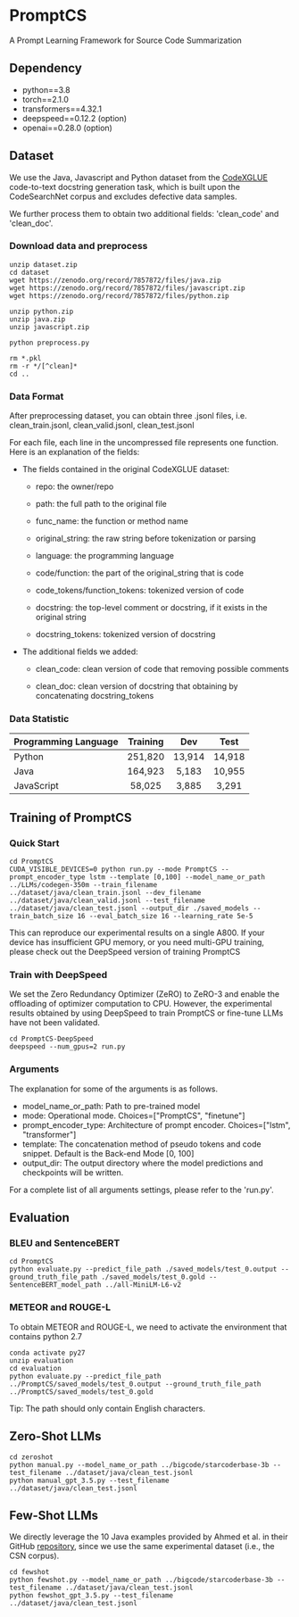 # PromptCS
A Prompt Learning Framework for Source Code Summarization

## Dependency
* python==3.8
* torch==2.1.0
* transformers==4.32.1
* deepspeed==0.12.2 (option)
* openai==0.28.0 (option)


## Dataset
We use the Java, Javascript and Python dataset from the [CodeXGLUE](https://github.com/microsoft/CodeXGLUE/tree/main/Code-Text/code-to-text) code-to-text docstring
generation task, which is built upon the CodeSearchNet corpus and excludes defective data samples. 

We further process them to obtain two additional fields: 'clean_code' and 'clean_doc'.

### Download data and preprocess

    unzip dataset.zip
    cd dataset
    wget https://zenodo.org/record/7857872/files/java.zip
    wget https://zenodo.org/record/7857872/files/javascript.zip
    wget https://zenodo.org/record/7857872/files/python.zip
    
    unzip python.zip
    unzip java.zip
    unzip javascript.zip

    python preprocess.py

    rm *.pkl
    rm -r */[^clean]*
    cd ..


### Data Format

After preprocessing dataset, you can obtain three .jsonl files, i.e. clean_train.jsonl, clean_valid.jsonl, clean_test.jsonl

For each file, each line in the uncompressed file represents one function. Here is an explanation of the fields:

* The fields contained in the original CodeXGLUE dataset:

  * repo: the owner/repo

  * path: the full path to the original file

  * func_name: the function or method name

  * original_string: the raw string before tokenization or parsing

  * language: the programming language

  * code/function: the part of the original_string that is code

  * code_tokens/function_tokens: tokenized version of code

  * docstring: the top-level comment or docstring, if it exists in the original string

  * docstring_tokens: tokenized version of docstring

* The additional fields we added:

  * clean_code: clean version of code that removing possible comments

  * clean_doc: clean version of docstring that obtaining by concatenating docstring_tokens

### Data Statistic

| Programming Language | Training |  Dev   |  Test  |
| :------------------- | :------: | :----: | :----: |
| Python               | 251,820  | 13,914 | 14,918 |
| Java                 | 164,923  | 5,183  | 10,955 |
| JavaScript           |  58,025  | 3,885  | 3,291  |


## Training of PromptCS

### Quick Start
    cd PromptCS
    CUDA_VISIBLE_DEVICES=0 python run.py --mode PromptCS --prompt_encoder_type lstm --template [0,100] --model_name_or_path ../LLMs/codegen-350m --train_filename ../dataset/java/clean_train.jsonl --dev_filename ../dataset/java/clean_valid.jsonl --test_filename ../dataset/java/clean_test.jsonl --output_dir ./saved_models --train_batch_size 16 --eval_batch_size 16 --learning_rate 5e-5 

This can reproduce our experimental results on a single A800.
If your device has insufficient GPU memory, or you need multi-GPU training, please check out the DeepSpeed version of training PromptCS

### Train with DeepSpeed
We set the Zero Redundancy Optimizer (ZeRO) to ZeRO-3 and enable the offloading of optimizer computation to CPU.
However, the experimental results obtained by using DeepSpeed to train PromptCS or fine-tune LLMs have not been validated.

    cd PromptCS-DeepSpeed
    deepspeed --num_gpus=2 run.py

### Arguments
The explanation for some of the arguments is as follows.

* model_name_or_path: Path to pre-trained model
* mode: Operational mode. Choices=["PromptCS", "finetune"]
* prompt_encoder_type: Architecture of prompt encoder. Choices=["lstm", "transformer"]
* template: The concatenation method of pseudo tokens and code snippet. Default is the Back-end Mode [0, 100]
* output_dir: The output directory where the model predictions and checkpoints will be written.

For a complete list of all arguments settings, please refer to the 'run.py'.

## Evaluation

### BLEU and SentenceBERT
    cd PromptCS
    python evaluate.py --predict_file_path ./saved_models/test_0.output --ground_truth_file_path ./saved_models/test_0.gold --SentenceBERT_model_path ../all-MiniLM-L6-v2

### METEOR and ROUGE-L
To obtain METEOR and ROUGE-L, we need to activate the environment that contains python 2.7

    conda activate py27
    unzip evaluation
    cd evaluation
    python evaluate.py --predict_file_path ../PromptCS/saved_models/test_0.output --ground_truth_file_path ../PromptCS/saved_models/test_0.gold

Tip: The path should only contain English characters.

## Zero-Shot LLMs
    cd zeroshot
    python manual.py --model_name_or_path ../bigcode/starcoderbase-3b --test_filename ../dataset/java/clean_test.jsonl
    python manual_gpt_3.5.py --test_filename ../dataset/java/clean_test.jsonl

## Few-Shot LLMs
We directly leverage the 10 Java examples provided by Ahmed et al. in their GitHub [repository](https://github.com/toufiqueparag/few_shot_code_summarization/tree/main/Java), since we use the same experimental dataset (i.e., the CSN corpus).

    cd fewshot
    python fewshot.py --model_name_or_path ../bigcode/starcoderbase-3b --test_filename ../dataset/java/clean_test.jsonl
    python fewshot_gpt_3.5.py --test_filename ../dataset/java/clean_test.jsonl